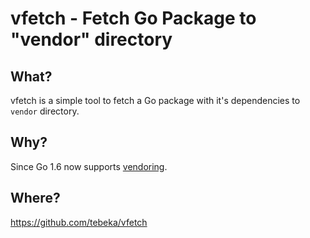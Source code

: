 # vfetch - Fetch Go Package to "vendor" directory

## What?
vfetch is a simple tool to fetch a Go package with it's dependencies to `vendor`
directory.

## Why?
Since Go 1.6 now supports [vendoring](https://docs.google.com/document/d/1Bz5-UB7g2uPBdOx-rw5t9MxJwkfpx90cqG9AFL0JAYo/edit).

## Where?
https://github.com/tebeka/vfetch
